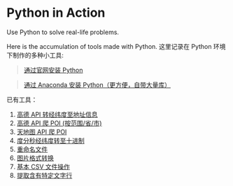 # Python in Action
 Use Python to solve real-life problems.

Here is the accumulation of tools made with Python.
这里记录在 Python 环境下制作的多种小工具: 

 > [通过官网安装 Python](https://zhuanlan.zhihu.com/p/111168324)
 
 > [通过 Anaconda 安装 Python（更方便，自带大量库）](https://docs.anaconda.com/anaconda/install/windows/)
 
已有工具：
1. [高德 API 转经纬度至地址信息](gaode_location_to_address.py)
2. [高德 API 爬 POI (按范围/省/市)](gaode_baidu_poi)
3. [天地图 API 爬 POI]()
4. [度分秒经纬度转至十进制]()
5. [重命名文件]()
6. [图片格式转换]()
7. [基本 CSV 文件操作]()
8. [提取含有特定文字行]()
